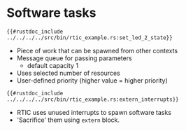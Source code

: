 # Software tasks
```rust,noplaypen
{{#rustdoc_include ../../../../src/bin/rtic_example.rs:set_led_2_state}}
```

- Piece of work that can be spawned from other contexts
- Message queue for passing parameters
    - default capacity 1
- Uses selected number of resources
- User-defined priority (higher value = higher priority)

```rust,noplaypen
{{#rustdoc_include ../../../../src/bin/rtic_example.rs:extern_interrupts}}
```
- RTIC uses unused interrupts to spawn software tasks
- 'Sacrifice' them using `extern` block.